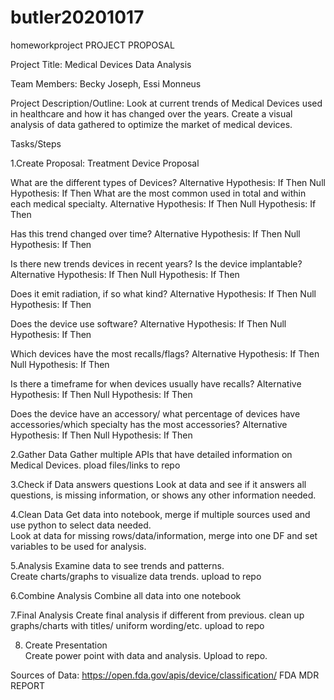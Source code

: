 # butler20201017
homeworkproject
PROJECT PROPOSAL



Project Title:  Medical Devices Data Analysis

Team Members: Becky Joseph, Essi Monneus

Project Description/Outline:
Look at current trends of Medical Devices used in healthcare and how it has changed over the years. Create a visual analysis of data gathered to optimize the market of medical devices.   

Tasks/Steps

1.Create Proposal:
Treatment Device Proposal

What are the different types of Devices? 
Alternative Hypothesis: If    Then
Null Hypothesis:  If Then
What are the most common used in total and within each medical specialty.
Alternative Hypothesis: If    Then
Null Hypothesis:  If Then

Has this trend changed over time? 
Alternative Hypothesis: If    Then
Null Hypothesis:  If Then


Is there new trends devices in recent years? Is the device implantable? 
Alternative Hypothesis: If    Then
Null Hypothesis:  If Then

Does it emit radiation, if so what kind?
Alternative Hypothesis: If    Then
Null Hypothesis:  If Then


 Does the device use software?
Alternative Hypothesis: If    Then
Null Hypothesis:  If Then


 Which devices have the most recalls/flags?
 Alternative Hypothesis: If    Then
Null Hypothesis:  If Then


Is there a timeframe for when devices usually have recalls? 
Alternative Hypothesis: If    Then
Null Hypothesis:  If Then



Does the device have an accessory/ what percentage of devices have accessories/which specialty has the most accessories?
Alternative Hypothesis: If    Then
Null Hypothesis:  If Then




2.Gather Data
Gather multiple APIs that have detailed information on Medical Devices. 
pload files/links to repo

3.Check if Data answers questions
Look at data and see if it answers all questions, is missing information, or shows any other information needed.

4.Clean Data
Get data into notebook, merge if multiple sources used and use python to select data needed.  
 Look at data for missing rows/data/information, merge into one DF and set variables to be used for analysis.

5.Analysis
 Examine data to see trends and patterns.  
 Create charts/graphs to visualize data trends. upload to repo

6.Combine Analysis 
  Combine all data into one notebook

7.Final Analysis 
  Create final analysis if different from previous.  clean up graphs/charts with titles/ uniform wording/etc. upload to repo

8. Create Presentation  
  Create power point with data and analysis.  Upload to repo.

Sources of Data:
https://open.fda.gov/apis/device/classification/
FDA MDR REPORT
